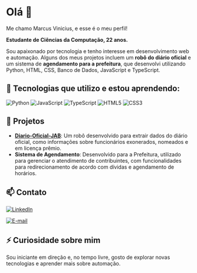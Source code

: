 # Olá 👋

Me chamo Marcus Vinicius, e esse é o meu perfil!

**Estudante de Ciências da Computação, 22 anos.**

Sou apaixonado por tecnologia e tenho interesse em desenvolvimento web e automação. Alguns dos meus projetos incluem um **robô do diário oficial** e um sistema de **agendamento para a prefeitura**, que desenvolvi utilizando Python, HTML, CSS, Banco de Dados, JavaScript e TypeScript.

## 🌱 Tecnologias que utilizo e estou aprendendo:
![Python](https://img.shields.io/badge/Python-3776AB?style=for-the-badge&logo=python&logoColor=white)
![JavaScript](https://img.shields.io/badge/JavaScript-F7DF1E?style=for-the-badge&logo=javascript&logoColor=black)
![TypeScript](https://img.shields.io/badge/TypeScript-007ACC?style=for-the-badge&logo=typescript&logoColor=white)
![HTML5](https://img.shields.io/badge/HTML5-E34F26?style=for-the-badge&logo=html5&logoColor=white)
![CSS3](https://img.shields.io/badge/CSS3-1572B6?style=for-the-badge&logo=css3&logoColor=white)

## 🔭 Projetos
- **[Diario-Oficial-JAB](https://github.com/Marquinhovini/Diario-Oficial-JAB)**: Um robô desenvolvido para extrair dados do diário oficial, como informações sobre funcionários exonerados, nomeados e em licença prêmio.
- **Sistema de Agendamento**: Desenvolvido para a Prefeitura, utilizado para gerenciar o atendimento de contribuintes, com funcionalidades para redirecionamento de acordo com dívidas e agendamento de horários.

## 📫 Contato
[![LinkedIn](https://img.shields.io/badge/LinkedIn-blue?style=for-the-badge&logo=linkedin)](https://www.linkedin.com/in/marquinhovinii/)

[![E-mail](https://img.shields.io/badge/Gmail-D14836?style=for-the-badge&logo=gmail&logoColor=white)](mailto:marquinho.bragas@hotmail.com)


## ⚡ Curiosidade sobre mim
Sou iniciante em direção e, no tempo livre, gosto de explorar novas tecnologias e aprender mais sobre automação.


